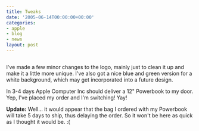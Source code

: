 ```yaml
---
title: Tweaks
date: '2005-06-14T00:00:00+00:00'
categories:
- apple
- blog
- news
layout: post
---
```


<img src="/images/designtweak1.png" class="left" alt="" />

I've made a few minor changes to the logo, mainly just to clean it up and make it a little more unique.  I've also got a nice blue and green version for a white background, which may get incorporated into a future design.

In 3-4 days Apple Computer Inc should deliver a 12" Powerbook to my door.  Yep, I've placed my order and I'm switching!  Yay!

<strong>Update:</strong> Well... it would appear that the bag I ordered with my Powerbook will take 5 days to ship, thus delaying the order.  So it won't be here as quick as I thought it would be. :(




